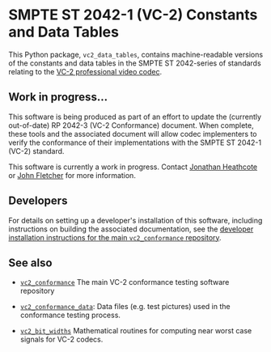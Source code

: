 SMPTE ST 2042-1 (VC-2) Constants and Data Tables
================================================

This Python package, `vc2_data_tables`, contains machine-readable versions of
the constants and data tables in the SMPTE ST 2042-series of standards relating
to the [VC-2 professional video codec](https://www.bbc.co.uk/rd/projects/vc-2).


Work in progress...
-------------------

This software is being produced as part of an effort to update the (currently
out-of-date) RP 2042-3 (VC-2 Conformance) document. When complete, these tools
and the associated document will allow codec implementers to verify the
conformance of their implementations with the SMPTE ST 2042-1 (VC-2) standard.

This software is currently a work in progress.  Contact [Jonathan
Heathcote](mailto:jonathan.heathcote@bbc.co.uk) or [John
Fletcher](mailto:john.fletcher@bbc.co.uk) for more information.


Developers
----------

For details on setting up a developer's installation of this software,
including instructions on building the associated documentation, see the
[developer installation instructions for the main `vc2_conformance`
repository](https://github.com/bbc/vc2_conformance/blob/master/docs/source/developer_guide/developer_installation.rst).


See also
--------

* [`vc2_conformance`](https://github.com/bbc/vc2_conformance) The main VC-2
  conformance testing software repository

* [`vc2_conformance_data`](https://github.com/bbc/vc2_conformance_data): Data
  files (e.g. test pictures) used in the conformance testing process.

* [`vc2_bit_widths`](https://github.com/bbc/vc2_bit_widths) Mathematical
  routines for computing near worst case signals for VC-2 codecs.
